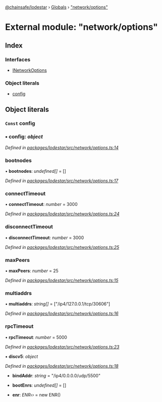 [@chainsafe/lodestar](../README.md) › [Globals](../globals.md) › ["network/options"](_network_options_.md)

# External module: "network/options"

## Index

### Interfaces

* [INetworkOptions](../interfaces/_network_options_.inetworkoptions.md)

### Object literals

* [config](_network_options_.md#const-config)

## Object literals

### `Const` config

### ▪ **config**: *object*

*Defined in [packages/lodestar/src/network/options.ts:14](https://github.com/ChainSafe/lodestar/blob/5eceb6c26/packages/lodestar/src/network/options.ts#L14)*

###  bootnodes

• **bootnodes**: *undefined[]* = []

*Defined in [packages/lodestar/src/network/options.ts:17](https://github.com/ChainSafe/lodestar/blob/5eceb6c26/packages/lodestar/src/network/options.ts#L17)*

###  connectTimeout

• **connectTimeout**: *number* = 3000

*Defined in [packages/lodestar/src/network/options.ts:24](https://github.com/ChainSafe/lodestar/blob/5eceb6c26/packages/lodestar/src/network/options.ts#L24)*

###  disconnectTimeout

• **disconnectTimeout**: *number* = 3000

*Defined in [packages/lodestar/src/network/options.ts:25](https://github.com/ChainSafe/lodestar/blob/5eceb6c26/packages/lodestar/src/network/options.ts#L25)*

###  maxPeers

• **maxPeers**: *number* = 25

*Defined in [packages/lodestar/src/network/options.ts:15](https://github.com/ChainSafe/lodestar/blob/5eceb6c26/packages/lodestar/src/network/options.ts#L15)*

###  multiaddrs

• **multiaddrs**: *string[]* = ["/ip4/127.0.0.1/tcp/30606"]

*Defined in [packages/lodestar/src/network/options.ts:16](https://github.com/ChainSafe/lodestar/blob/5eceb6c26/packages/lodestar/src/network/options.ts#L16)*

###  rpcTimeout

• **rpcTimeout**: *number* = 5000

*Defined in [packages/lodestar/src/network/options.ts:23](https://github.com/ChainSafe/lodestar/blob/5eceb6c26/packages/lodestar/src/network/options.ts#L23)*

▪ **discv5**: *object*

*Defined in [packages/lodestar/src/network/options.ts:18](https://github.com/ChainSafe/lodestar/blob/5eceb6c26/packages/lodestar/src/network/options.ts#L18)*

* **bindAddr**: *string* = "/ip4/0.0.0.0/udp/5500"

* **bootEnrs**: *undefined[]* = []

* **enr**: *ENR‹›* = new ENR()
